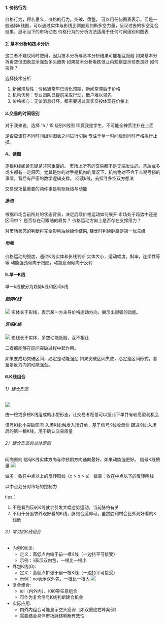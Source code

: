 #### 1. 价格行为
价格行为，顾名思义，价格的行为。突破、盘整。
可以用任何图表表示，但是一般选择k线图，可以通过实体与影线比例直观判断多空力量，呈现过去的多空竞合结果，展示当下的市场动态
价格行为的分析方法适用于任何时间级别和图表

#### 2. 基本分析和技术分析
这二者不建议同时使用，因为技术分析与基本分析结果可能相互抵触
如果基本分析看空但图表显示强劲多头趋势
如果技术分析看跌但业内观察显示前景良好
如何抉择？

选择技术分析
1. 新闻滞后性：价格通常早已消化预期，新闻常滞后于价格
2. 机构优势：专业团队已提前采取行动，散户难以领先
3. 价格核心：无论消息好坏，都需要通过真实交投体现在价格上

#### 3.交易的时间级别
对于我来说，选择 1h / 15 级别K线图
毕竟我是学生，不可能全神贯注扑在上面

是否应该在不同时间级别图表之间进行切换
专注于单一时间级别同时严格执行止损。

#### 4、读图
逐根K线阅读无疑是非常重要的。
市场上所有的交易都不是无端发生的，背后或多或少都有一定原因。尤其是你的对手是机构的情况下，机构绝对不会干长期亏损的事情，背后有严密的数学逻辑支撑。
阅读k线，去探寻多空双方想法

交易现场最重要的两件事是判断脉络与动能

##### 脉络
根据市场当前所处的状态背景，决定后续价格运动如何展开
市场处于趋势中还是区间中？
是否存在可跟随的趋势？
价格运动方向上是否存在支撑阻力？

对市场状态的判断将完全影响后续操作结果, 建仓时判读脉络是第一优先级

##### 动能
价格运动的强度，通过K线实体和影线判断
实体大小，运动幅度，斜率，连续性等等
动能强劲倾向于跟随，动能疲弱倾向于反转

#### 5.单一K线
单一k线被分为趋势k线和区间k线

##### 趋势K线
![](https://cdn.jsdelivr.net/gh/Maple819/PicGo@main/img/20250430095448279.png)
实体长于影线，表示某一方主导价格运动方向，展示出很强的动能。

##### 区间K线
![](https://cdn.jsdelivr.net/gh/Maple819/PicGo@main/img/20250430095705760.png)
影线长于实体，多空动能抵触，互不相让

二者都能够在区间突破过程中起作用。

如果要成功突破区间，必定是动能强劲
如果突破区间失败，必定是区间形式，甚至是反方向的动能强劲。

#### 6.K线组合
###### 1）建仓形态
![](https://cdn.jsdelivr.net/gh/Maple819/PicGo@main/img/20250430101353007.png)

由一根或多根K线组成的小型形态，让交易者相信可以据此下单并有较高盈利机会

讯号K线:小突破区间
入场K线:触发入场订单，基于信号K线收盘价
跟进K线:入场后的第一根K线，用于确认交易质量

###### 2）建仓形态的总体原则
同向原则:信号K线实体方向与你预期方向通向最好，如果动能强更好。
信号K线质量
![](https://cdn.jsdelivr.net/gh/Maple819/PicGo@main/img/20250430103130557.png)

做多：收在中点以上的反转阳线（c > b > a）
做空：收在中点以下的反转阴线

以中点划分对市场的控制力

tips：
1. 不是看到反转K线就会引发大幅逆势运动，当前脉络有关
2. 不用十分追求外观好看的K线，脉络合适即可，虽然胜利村会比外观好看的K线低


###### 3）常见的K线组合
- 内包K线(I):
    - 定义：高低点内缩于前一根K线（一边持平可接受）
    - 示例：ii表示双内包，一根比一根小
- 外包K线(O):
    - 定义：高低点扩张于前一根K线（一边持平可接受）
    - 示例：oo表示双外包，一根比一根大
![](https://cdn.jsdelivr.net/gh/Maple819/PicGo@main/img/20250430104516341.png)
- 复合组合:
    - ioi（内外内）、i0i0等任意组合
    - 可作为复合信号K线判断建仓机会
- 实际应用:
    - 内外内组合可能显示空头疲弱（如双重底右峰案例）
    - 需要结合具体市场脉络判断有效性